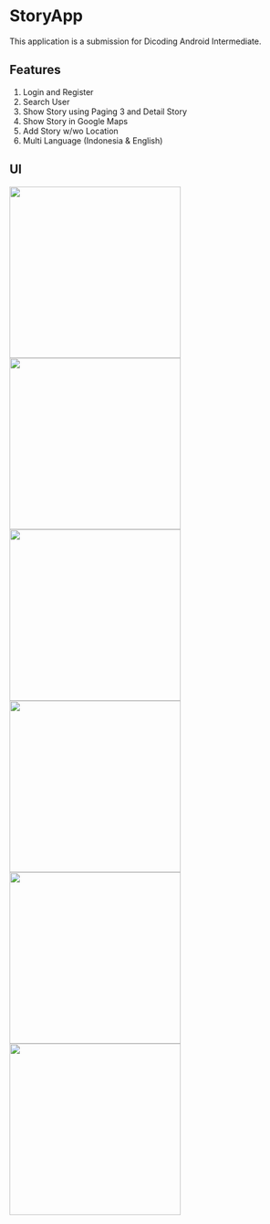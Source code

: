 # StoryApp
This application is a submission for Dicoding Android Intermediate.

## Features
1. Login and Register
2. Search User
3. Show Story using Paging 3 and Detail Story
4. Show Story in Google Maps
5. Add Story w/wo Location
6. Multi Language (Indonesia & English)

## UI

<img src="https://github.com/ernestwidjaja/StoryApp/assets/47309223/91060bc8-1324-4247-b3da-9bf80e238474" width="300"/>
<img src="https://github.com/ernestwidjaja/StoryApp/assets/47309223/ee8c6d9c-38b5-4238-b32f-683fb6490848" width="300"/>
<img src="https://github.com/ernestwidjaja/StoryApp/assets/47309223/6b8908e4-eb6e-4668-83dc-b871dd40a79b" width="300"/>
<img src="https://github.com/ernestwidjaja/StoryApp/assets/47309223/d38689f5-f0ac-473d-bfb6-6160e1596fd4" width="300"/>
<img src="https://github.com/ernestwidjaja/StoryApp/assets/47309223/0d28681a-1e76-40d5-92e8-4eebd3b62d44" width="300"/>
<img src="https://github.com/ernestwidjaja/StoryApp/assets/47309223/10036d6e-9ab3-443c-a1ee-71d1a819b298" width="300"/>

